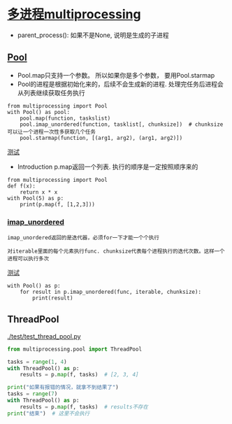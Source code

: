 # [多进程multiprocessing](https://docs.python.org/3/library/multiprocessing.html)
* parent_process():
如果不是None, 说明是生成的子进程

## [Pool][pool]
* Pool.map只支持一个参数。 所以如果你是多个参数， 要用Pool.starmap
* Pool的进程是根据初始化来的，后续不会生成新的进程. 处理完任务后进程会从列表继续获取任务执行
```
from multiprocessing import Pool
with Pool() as pool:
    pool.map(function, taskslist)
    pool.imap_unordered(function, tasklist[, chunksize])  # chunksize可以让一个进程一次性多获取几个任务
    pool.starmap(function, [(arg1, arg2), (arg1, arg2)])
```

[测试](./multi/poll_test.py)
* Introduction
p.map返回一个列表. 执行的顺序是一定按照顺序来的
```
from multiprocessing import Pool
def f(x):
    return x * x
with Pool(5) as p:
    print(p.map(f, [1,2,3]))
```

### [imap_unordered](https://docs.python.org/3/library/multiprocessing.html#multiprocessing.pool.Pool.imap_unordered)
```{note}
imap_unordered返回的是迭代器，必须for一下才能一个个执行
```

```{note}
对iterable里面的每个元素执行func. chunksize代表每个进程执行的迭代次数。这样一个进程可以执行多次
```

[测试](./pool_chunksize.py)

```
with Pool() as p:
    for result in p.imap_unordered(func, iterable, chunksize):
        print(result)
```

## ThreadPool
[./test/test_thread_pool.py](./test/test_thread_pool.py)
```python
from multiprocessing.pool import ThreadPool

tasks = range(1, 4)
with ThreadPool() as p:
    results = p.map(f, tasks)  # [2, 3, 4]

print("如果有报错的情况，就拿不到结果了")
tasks = range(7)
with ThreadPool() as p:
    results = p.map(f, tasks)  # results不存在
print("结束")  # 这里不会执行
```

[pool]: https://docs.python.org/3/library/multiprocessing.html#module-multiprocessing.pool
